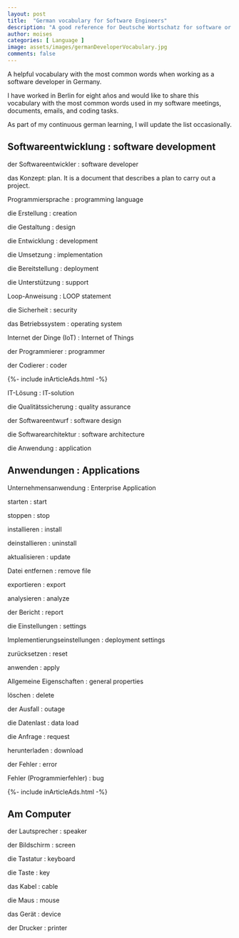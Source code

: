 ```yaml
---
layout: post
title:  "German vocabulary for Software Engineers"
description: "A good reference for Deutsche Wortschatz for software or computer science"
author: moises
categories: [ Language ]
image: assets/images/germanDeveloperVocabulary.jpg
comments: false
---
```


A helpful vocabulary with the most common words when working as a software developer in Germany.

I have worked in Berlin for eight años and would like to share this vocabulary with the most common words used in my software meetings, documents, emails, and coding tasks. 

As part of my continuous german learning, I will update the list occasionally.

## Softwareentwicklung : software development

der Softwareentwickler : software developer

das Konzept: plan. It is a document that describes a plan to carry out a project. 

Programmiersprache : programming language

die Erstellung : creation

die Gestaltung : design

die Entwicklung : development

die Umsetzung : implementation

die Bereitstellung : deployment

die Unterstützung : support

Loop-Anweisung : LOOP statement

die Sicherheit : security

das Betriebssystem : operating system

Internet der Dinge (IoT) : Internet of Things

der Programmierer : programmer

der Codierer : coder

<div>
{%- include inArticleAds.html -%}
</div>

IT-Lösung : IT-solution

die Qualitätssicherung : quality assurance

der Softwareentwurf : software design

die Softwarearchitektur : software architecture

die Anwendung : application

## Anwendungen : Applications

Unternehmensanwendung : Enterprise Application

starten : start
 
stoppen : stop

installieren : install

deinstallieren : uninstall

aktualisieren : update

Datei entfernen : remove file

exportieren : export

analysieren : analyze

der Bericht : report

die Einstellungen : settings

Implementierungseinstellungen : deployment settings

zurücksetzen : reset

anwenden : apply

Allgemeine Eigenschaften : general properties

löschen : delete

der Ausfall : outage

die Datenlast : data load

die Anfrage : request

herunterladen : download

der Fehler : error

Fehler (Programmierfehler) : bug

<div>
{%- include inArticleAds.html -%}
</div>

## Am Computer

der Lautsprecher : speaker

der Bildschirm : screen

die Tastatur : keyboard

die Taste : key

das Kabel : cable

die Maus : mouse

das Gerät : device

der Drucker : printer



